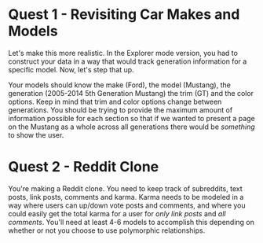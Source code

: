 # Quest 1 - Revisiting Car Makes and Models

Let's make this more realistic. In the Explorer mode version, you had to construct your data in a way that would track generation information for a specific model. Now, let's step that up.

Your models should know the make (Ford), the model (Mustang), the generation (2005-2014 5th Generation Mustang) the trim (GT) and the color options. Keep in mind that trim and color options change between generations. You should be trying to provide the maximum amount of information possible for each section so that if we wanted to present a page on the Mustang as a whole across all generations there would be _something_ to show the user.



# Quest 2 - Reddit Clone

You're making a Reddit clone. You need to keep track of subreddits, text posts, link posts, comments and karma. Karma needs to be modeled in a way where users can up/down vote posts and comments, and where you could easily get the total karma for a user for _only link posts_ and _all comments_. You'll need at least 4-6 models to accomplish this depending on whether or not you choose to use polymorphic relationships.
